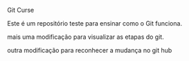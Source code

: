 Git Curse

Este é um repositório teste para ensinar como o Git funciona.

mais uma modificação para visualizar as etapas do git.


outra modificação para reconhecer a mudança no git hub